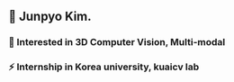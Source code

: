 ## 🥇 Junpyo Kim.
### 📢  Interested in 3D Computer Vision, Multi-modal
### ⚡ Internship in Korea university, kuaicv lab

<!---
Pogajoa/Pogajoa is a ✨ special ✨ repository because its `README.md` (this file) appears on your GitHub profile.
You can click the Preview link to take a look at your changes.
--->

